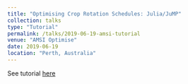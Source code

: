 ```yaml
---
title: "Optimising Crop Rotation Schedules: Julia/JuMP"
collection: talks
type: "Tutorial"
permalink: /talks/2019-06-19-amsi-tutorial
venue: "AMSI Optimise"
date: 2019-06-19
location: "Perth, Australia"
---
```


See tutorial [here](https://github.com/simonbowly/AMSI-2019-Crop-Rotation)
